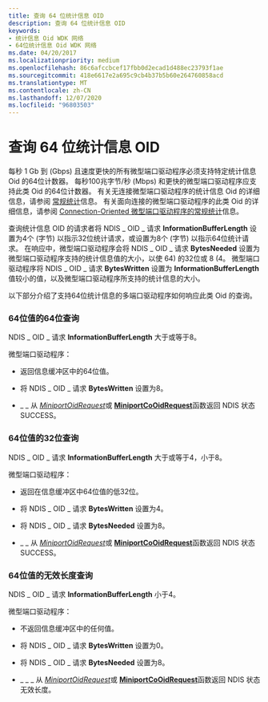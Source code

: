 ```yaml
---
title: 查询 64 位统计信息 OID
description: 查询 64 位统计信息 OID
keywords:
- 统计信息 Oid WDK 网络
- 64位统计信息 Oid WDK 网络
ms.date: 04/20/2017
ms.localizationpriority: medium
ms.openlocfilehash: 86c6afccbcef17fbb0d2ecad1d488ec23793f1ae
ms.sourcegitcommit: 418e6617e2a695c9cb4b37b5b60e264760858acd
ms.translationtype: MT
ms.contentlocale: zh-CN
ms.lasthandoff: 12/07/2020
ms.locfileid: "96803503"
---
```

# <a name="querying-64-bit-statistics-oids"></a>查询 64 位统计信息 OID


每秒 1 Gb 到 (Gbps) 且速度更快的所有微型端口驱动程序必须支持特定统计信息 Oid 的64位计数器。 每秒100兆字节/秒 (Mbps) 和更快的微型端口驱动程序应支持此类 Oid 的64位计数器。 有关无连接微型端口驱动程序的统计信息 Oid 的详细信息，请参阅 [常规统计](./ndis-general-statistics-oids.md)信息。 有关面向连接的微型端口驱动程序的此类 Oid 的详细信息，请参阅 [Connection-Oriented 微型端口驱动程序的常规统计](./general-statistics-oids-for-connection-oriented-miniport-drivers.md)信息。

查询统计信息 OID 的请求者将 NDIS \_ OID \_ 请求 **InformationBufferLength** 设置为4个 (字节) 以指示32位统计请求，或设置为8个 (字节) 以指示64位统计请求。 在响应中，微型端口驱动程序会将 NDIS \_ OID \_ 请求 **BytesNeeded** 设置为微型端口驱动程序支持的统计信息值的大小，以使 64) 的32位或 8 (4。 微型端口驱动程序将 NDIS \_ OID \_ 请求 **BytesWritten** 设置为 **InformationBufferLength** 值较小的值，以及微型端口驱动程序所支持的统计信息的大小。

以下部分介绍了支持64位统计信息的多端口驱动程序如何响应此类 Oid 的查询。

### <a name="64-bit-query-of-a-64-bit-value"></a><a href="" id="-64-bit-query-of-a-64-bit-value"></a>64位值的64位查询

NDIS \_ OID \_ 请求 **InformationBufferLength** 大于或等于8。

微型端口驱动程序：

-   返回信息缓冲区中的64位值。

-   将 NDIS \_ OID \_ 请求 **BytesWritten** 设置为8。

-   \_ \_ 从 [*MiniportOidRequest*](/windows-hardware/drivers/ddi/ndis/nc-ndis-miniport_oid_request)或 [**MiniportCoOidRequest**](/windows-hardware/drivers/ddi/ndis/nc-ndis-miniport_co_oid_request)函数返回 NDIS 状态 SUCCESS。

### <a name="32-bit-query-of-a-64-bit-value"></a><a href="" id="-32-bit-query-of-a-64-bit-value"></a>64位值的32位查询

NDIS \_ OID \_ 请求 **InformationBufferLength** 大于或等于4，小于8。

微型端口驱动程序：

-   返回在信息缓冲区中64位值的低32位。

-   将 NDIS \_ OID \_ 请求 **BytesWritten** 设置为4。

-   将 NDIS \_ OID \_ 请求 **BytesNeeded** 设置为8。

-   \_ \_ 从 [*MiniportOidRequest*](/windows-hardware/drivers/ddi/ndis/nc-ndis-miniport_oid_request)或 [**MiniportCoOidRequest**](/windows-hardware/drivers/ddi/ndis/nc-ndis-miniport_co_oid_request)函数返回 NDIS 状态 SUCCESS。

### <a name="invalid-length-query-of-a-64-bit-value"></a>64位值的无效长度查询

NDIS \_ OID \_ 请求 **InformationBufferLength** 小于4。

微型端口驱动程序：

-   不返回信息缓冲区中的任何值。

-   将 NDIS \_ OID \_ 请求 **BytesWritten** 设置为0。

-   将 NDIS \_ OID \_ 请求 **BytesNeeded** 设置为8。

-   \_ \_ \_ 从 [*MiniportOidRequest*](/windows-hardware/drivers/ddi/ndis/nc-ndis-miniport_oid_request)或 [**MiniportCoOidRequest**](/windows-hardware/drivers/ddi/ndis/nc-ndis-miniport_co_oid_request)函数返回 NDIS 状态无效长度。

 

